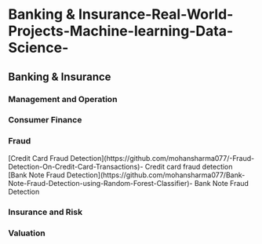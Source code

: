 # Banking & Insurance-Real-World-Projects-Machine-learning-Data-Science-

<h2>Banking & Insurance</h2>

<h3>Management and Operation</h3>


<h3>Consumer Finance</h3>


<h3>Fraud</h3>
[Credit Card Fraud Detection](https://github.com/mohansharma077/-Fraud-Detection-On-Credit-Card-Transactions)- Credit card fraud detection<br/>
[Bank Note Fraud Detection](https://github.com/mohansharma077/Bank-Note-Fraud-Detection-using-Random-Forest-Classifier)- Bank Note Fraud Detection<br/>
<h3>Insurance and Risk</h3>




<h3>Valuation</h3>
